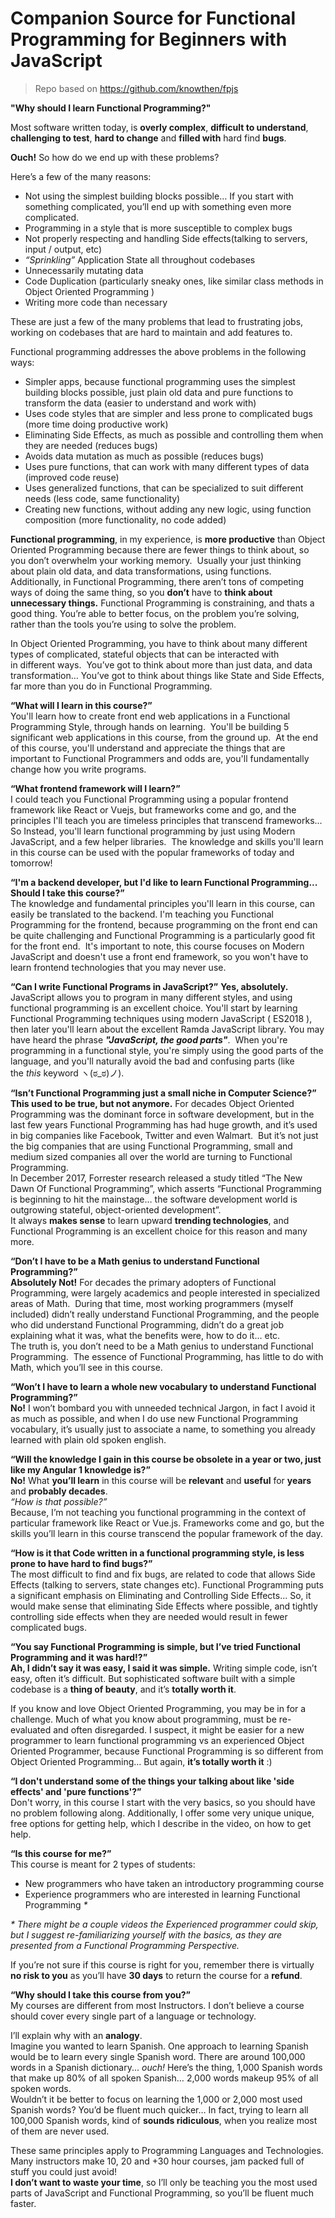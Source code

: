 # Companion Source for Functional Programming for Beginners with JavaScript

> Repo based on https://github.com/knowthen/fpjs

**"Why should I learn Functional Programming?"**

Most software written today, is **overly complex**, **difficult to understand**, **challenging to test**, **hard to change** and **filled with** hard find **bugs**.

**Ouch!** So how do we end up with these problems?

Here’s a few of the many reasons:

* Not using the simplest building blocks possible… If you start with something complicated, you’ll end up with something even more complicated.
* Programming in a style that is more susceptible to complex bugs
* Not properly respecting and handling Side effects(talking to servers, input / output, etc)
* _“Sprinkling”_ Application State all throughout codebases
* Unnecessarily mutating data
* Code Duplication (particularly sneaky ones, like similar class methods in Object Oriented Programming )
* Writing more code than necessary

These are just a few of the many problems that lead to frustrating jobs, working on codebases that are hard to maintain and add features to.

Functional programming addresses the above problems in the following ways:

* Simpler apps, because functional programming uses the simplest building blocks possible, just plain old data and pure functions to transform the data (easier to understand and work with)
* Uses code styles that are simpler and less prone to complicated bugs (more time doing productive work)
* Eliminating Side Effects, as much as possible and controlling them when they are needed (reduces bugs)
* Avoids data mutation as much as possible (reduces bugs)
* Uses pure functions, that can work with many different types of data (improved code reuse)
* Uses generalized functions, that can be specialized to suit different needs (less code, same functionality)
* Creating new functions, without adding any new logic, using function composition (more functionality, no code added)

**Functional programming**, in my experience, is **more productive** than Object Oriented Programming because there are fewer things to think about, so you don’t overwhelm your working memory.  Usually your just thinking about plain old data, and data transformations, using functions.  Additionally, in Functional Programming, there aren’t tons of competing ways of doing the same thing, so you **don’t** have to **think about unnecessary things.** Functional Programming is constraining, and thats a good thing. You’re able to better focus, on the problem you’re solving, rather than the tools you’re using to solve the problem.

In Object Oriented Programming, you have to think about many different types of complicated, stateful objects that can be interacted with in different ways.  You’ve got to think about more than just data, and data transformation… You’ve got to think about things like State and Side Effects, far more than you do in Functional Programming.

**“What will I learn in this course?”**  
You'll learn how to create front end web applications in a Functional Programming Style, through hands on learning.  You'll be building 5 significant web applications in this course, from the ground up.  At the end of this course, you'll understand and appreciate the things that are important to Functional Programmers and odds are, you'll fundamentally change how you write programs.

**“What frontend framework will I learn?”**  
I could teach you Functional Programming using a popular frontend framework like React or Vuejs, but frameworks come and go, and the principles I'll teach you are timeless principles that transcend frameworks... So Instead, you'll learn functional programming by just using Modern JavaScript, and a few helper libraries.  The knowledge and skills you'll learn in this course can be used with the popular frameworks of today and tomorrow!

**“I'm a backend developer, but I'd like to learn Functional Programming... Should I take this course?”**  
The knowledge and fundamental principles you'll learn in this course, can easily be translated to the backend. I'm teaching you Functional Programming for the frontend, because programming on the front end can be quite challenging and Functional Programming is a particularly good fit for the front end.  It's important to note, this course focuses on Modern JavaScript and doesn't use a front end framework, so you won't have to learn frontend technologies that you may never use.

**“Can I write Functional Programs in JavaScript?”**
**Yes, absolutely.** JavaScript allows you to program in many different styles, and using functional programming is an excellent choice. You'll start by learning Functional Programming techniques using modern JavaScript ( ES2018 ), then later you'll learn about the excellent Ramda JavaScript library. You may have heard the phrase **_"JavaScript, the good parts"_**.  When you're programming in a functional style, you're simply using the good parts of the language, and you'll naturally avoid the bad and confusing parts (like the *this* keyword ヽ(ಠ_ಠ)ノ).

**“Isn’t Functional Programming just a small niche in Computer Science?”**  
**This used to be true, but not anymore.** For decades Object Oriented Programming was the dominant force in software development, but in the last few years Functional Programming has had huge growth, and it’s used in big companies like Facebook, Twitter and even Walmart.  But it’s not just the big companies that are using Functional Programming, small and medium sized companies all over the world are turning to Functional Programming.  
In December 2017, Forrester research released a study titled “The New Dawn Of Functional Programming”, which asserts “Functional Programming is beginning to hit the mainstage… the software development world is outgrowing stateful, object-oriented development”.  
It always **makes sense** to learn upward **trending technologies**, and Functional Programming is an excellent choice for this reason and many more.

**“Don’t I have to be a Math genius to understand Functional Programming?”**  
**Absolutely Not!** For decades the primary adopters of Functional Programming, were largely academics and people interested in specialized areas of Math.  During that time, most working programmers (myself included) didn’t really understand Functional Programming, and the people who did understand Functional Programming, didn’t do a great job explaining what it was, what the benefits were, how to do it… etc.  
The truth is, you don’t need to be a Math genius to understand Functional Programming.  The essence of Functional Programming, has little to do with Math, which you’ll see in this course.

**“Won’t I have to learn a whole new vocabulary to understand Functional Programming?”**  
**No!** I won’t bombard you with unneeded technical Jargon, in fact I avoid it as much as possible, and when I do use new Functional Programming vocabulary, it’s usually just to associate a name, to something you already learned with plain old spoken english.

**“Will the knowledge I gain in this course be obsolete in a year or two, just like my Angular 1 knowledge is?”**  
**No!** What **you’ll learn** in this course will be **relevant** and **useful** for **years** and **probably decades**.  
_“How is that possible?”_  
Because, I’m not teaching you functional programming in the context of particular framework like React or Vue.js. Frameworks come and go, but the skills you’ll learn in this course transcend the popular framework of the day.

**“How is it that Code written in a functional programming style, is less prone to have hard to find bugs?”**  
The most difficult to find and fix bugs, are related to code that allows Side Effects (talking to servers, state changes etc). Functional Programming puts a significant emphasis on Eliminating and Controlling Side Effects... So, it would make sense that eliminating Side Effects where possible, and tightly controlling side effects when they are needed would result in fewer complicated bugs.

**“You say Functional Programming is simple, but I’ve tried Functional Programming and it was hard!?”**  
**Ah, I didn’t say it was easy, I said it was simple.** Writing simple code, isn’t easy, often it’s difficult. But sophisticated software built with a simple codebase is a **thing of beauty**, and it’s **totally worth it**.

If you know and love Object Oriented Programming, you may be in for a challenge. Much of what you know about programming, must be re-evaluated and often disregarded. I suspect, it might be easier for a new programmer to learn functional programming vs an experienced Object Oriented Programmer, because Functional Programming is so different from Object Oriented Programming… But again, **it’s totally worth it** :)

**“I don't understand some of the things your talking about like 'side effects' and 'pure functions'?”**  
Don't worry, in this course I start with the very basics, so you should have no problem following along. Additionally, I offer some very unique unique, free options for getting help, which I describe in the video, on how to get help.

**“Is this course for me?”**  
This course is meant for 2 types of students:

* New programmers who have taken an introductory programming course
* Experience programmers who are interested in learning Functional Programming _\*_

_\* There might be a couple videos the Experienced programmer could skip, but I suggest re-familiarizing yourself with the basics, as they are presented from a Functional Programming Perspective._

If you’re not sure if this course is right for you, remember there is virtually **no risk to you** as you’ll have **30 days** to return the course for a **refund**.

**“Why should I take this course from you?”**  
My courses are different from most Instructors. I don’t believe a course should cover every single part of a language or technology.

I’ll explain why with an **analogy**.  
Imagine you wanted to learn Spanish. One approach to learning Spanish would be to learn every single Spanish word. There are around 100,000 words in a Spanish dictionary... _ouch!_
Here’s the thing, 1,000 Spanish words that make up 80% of all spoken Spanish… 2,000 words makeup 95% of all spoken words.  
Wouldn’t it be better to focus on learning the 1,000 or 2,000 most used Spanish words? You’d be fluent much quicker… In fact, trying to learn all 100,000 Spanish words, kind of **sounds ridiculous**, when you realize most of them are never used.

These same principles apply to Programming Languages and Technologies. Many instructors make 10, 20 and +30 hour courses, jam packed full of stuff you could just avoid!  
**I don’t want to waste your time**, so I’ll only be teaching you the most used parts of JavaScript and Functional Programming, so you’ll be fluent much faster.
